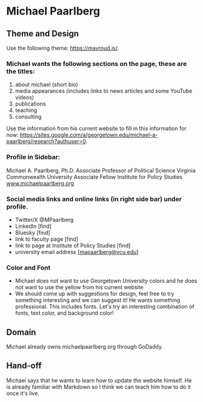 # Michael Paarlberg

## Theme and Design

Use the following theme: https://mavroud.is/. 

### Michael wants the following sections on the page, these are the titles: 

1. about michael (short bio)
2. media appearances (includes links to news articles and some YouTube videos)
3. publications
4. teaching
5. consulting

Use the information from his current website to fill in this information for now: https://sites.google.com/a/georgetown.edu/michael-a-paarlberg/research?authuser=0. 

### Profile in Sidebar:

Michael A. Paarlberg, Ph.D.
Associate Professor of Political Science
Virginia Commonwealth University
Associate Fellow
Institute for Policy Studies
www.michaelpaarlberg.org

### Social media links and online links (in right side bar) under profile.

- Twitter/X @MPaarlberg
- LinkedIn [find]
- Bluesky [find]
- link to faculty page [find]
- link to page at Institute of Policy Studies [find]
- university email address [mapaarlberg@vcu.edu]

### Color and Font

- Michael does not want to use Georgetown University colors and he does not want to use the yellow from his current website
- We should come up with suggestions for design, feel free to try something interesting and we can suggest it! He wants something professional. This includes fonts. Let's try an interesting combination of fonts, text color, and background color!

## Domain

Michael already owns michaelpaarlberg.org through GoDaddy.

## Hand-off

Michael says that he wants to learn how to update the website himself. He is already familiar with Markdown so I think we can teach him how to do it once it's live. 